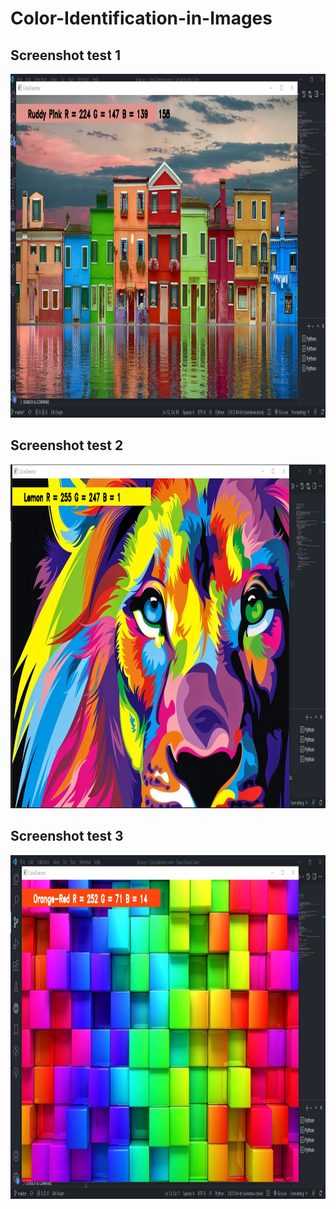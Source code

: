 # Color-Identification-in-Images
<h2>Screenshot test 1</h2>
<img src="Screenshots/1.png" width=1200 height=550>
<h2>Screenshot test 2</h2>
<img src="Screenshots/2.png" width=1200 height=550>
<h2>Screenshot test 3</h2>
<img src="Screenshots/3.png" width=1200 height=550>
